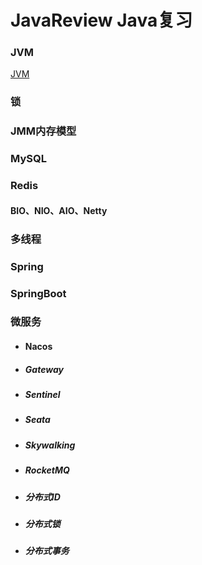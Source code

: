 # JavaReview Java复习

### JVM
[JVM](https://viewer.diagrams.net/?tags=%7B%7D&target=blank&highlight=0000ff&layers=1&nav=1&title=JVM.drawio#Uhttps%3A%2F%2Fraw.githubusercontent.com%2F3anLouYouGu1%2FJavaReview%2Fmain%2F10.JVM%2FJVM.drawio)

### 锁

### JMM内存模型

### MySQL

### Redis

#### BIO、NIO、AIO、Netty

### 多线程

### Spring

### SpringBoot

### 微服务
-   #### Nacos

- ##### Gateway

- ##### Sentinel

- ##### Seata

- ##### Skywalking

- ##### RocketMQ

- ##### 分布式ID

- ##### 分布式锁

- ##### 分布式事务

  

  #### 

  #### 

  #### 

  #### 

  #### 

  #### 

  #### 
